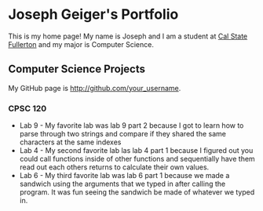 # Joseph Geiger's Portfolio

This is my home page! My name is Joseph and I am a student at [Cal State Fullerton](http://www.fullerton.edu/) and my major is Computer Science.

## Computer Science Projects

My GitHub page is http://github.com/your_username.

### CPSC 120

* Lab 9 - My favorite lab was lab 9 part 2 because I got to learn how to parse through two strings and compare if they shared the same characters at the same indexes
* Lab 4 - My second favorite lab las lab 4 part 1 because I figured out you could call functions inside of other functions and sequentially have them read out each others returns to calculate their own values.
* Lab 6 - My third favorite lab was lab 6 part 1 because we made a sandwich using the arguments that we typed in after calling the program. It was fun seeing the sandwich be made of whatever we typed in.
